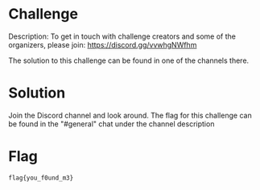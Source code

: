 # Challenge
Description: To get in touch with challenge creators and some of the organizers, please join: https://discord.gg/vvwhgNWfhm

The solution to this challenge can be found in one of the channels there. 

# Solution
Join the Discord channel and look around. The flag for this challenge can be found in the "#general" chat under the channel description

# Flag
```
flag{you_f0und_m3}
```
